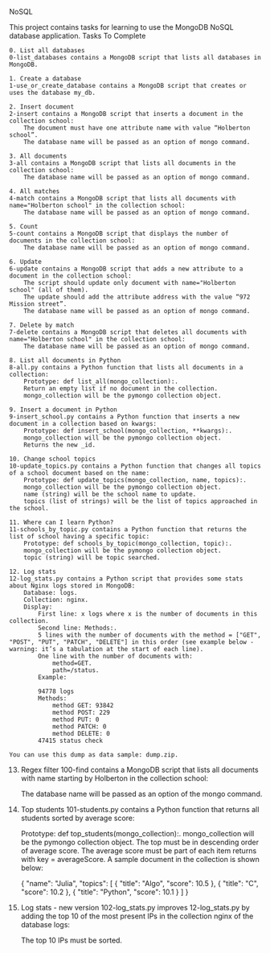 NoSQL

This project contains tasks for learning to use the MongoDB NoSQL database application.
Tasks To Complete

    0. List all databases
    0-list_databases contains a MongoDB script that lists all databases in MongoDB.

    1. Create a database
    1-use_or_create_database contains a MongoDB script that creates or uses the database my_db.

    2. Insert document
    2-insert contains a MongoDB script that inserts a document in the collection school:
        The document must have one attribute name with value “Holberton school”.
        The database name will be passed as an option of mongo command.

    3. All documents
    3-all contains a MongoDB script that lists all documents in the collection school:
        The database name will be passed as an option of mongo command.

    4. All matches
    4-match contains a MongoDB script that lists all documents with name="Holberton school" in the collection school:
        The database name will be passed as an option of mongo command.

    5. Count
    5-count contains a MongoDB script that displays the number of documents in the collection school:
        The database name will be passed as an option of mongo command.

    6. Update
    6-update contains a MongoDB script that adds a new attribute to a document in the collection school:
        The script should update only document with name="Holberton school" (all of them).
        The update should add the attribute address with the value “972 Mission street”.
        The database name will be passed as an option of mongo command.

    7. Delete by match
    7-delete contains a MongoDB script that deletes all documents with name="Holberton school" in the collection school:
        The database name will be passed as an option of mongo command.

    8. List all documents in Python
    8-all.py contains a Python function that lists all documents in a collection:
        Prototype: def list_all(mongo_collection):.
        Return an empty list if no document in the collection.
        mongo_collection will be the pymongo collection object.

    9. Insert a document in Python
    9-insert_school.py contains a Python function that inserts a new document in a collection based on kwargs:
        Prototype: def insert_school(mongo_collection, **kwargs):.
        mongo_collection will be the pymongo collection object.
        Returns the new _id.

    10. Change school topics
    10-update_topics.py contains a Python function that changes all topics of a school document based on the name:
        Prototype: def update_topics(mongo_collection, name, topics):.
        mongo_collection will be the pymongo collection object.
        name (string) will be the school name to update.
        topics (list of strings) will be the list of topics approached in the school.

    11. Where can I learn Python?
    11-schools_by_topic.py contains a Python function that returns the list of school having a specific topic:
        Prototype: def schools_by_topic(mongo_collection, topic):.
        mongo_collection will be the pymongo collection object.
        topic (string) will be topic searched.

    12. Log stats
    12-log_stats.py contains a Python script that provides some stats about Nginx logs stored in MongoDB:
        Database: logs.
        Collection: nginx.
        Display:
            First line: x logs where x is the number of documents in this collection.
            Second line: Methods:.
            5 lines with the number of documents with the method = ["GET", "POST", "PUT", "PATCH", "DELETE"] in this order (see example below - warning: it’s a tabulation at the start of each line).
            One line with the number of documents with:
                method=GET.
                path=/status.
            Example:

            94778 logs
            Methods:
                method GET: 93842
                method POST: 229
                method PUT: 0
                method PATCH: 0
                method DELETE: 0
            47415 status check

    You can use this dump as data sample: dump.zip.

13. Regex filter
100-find contains a MongoDB script that lists all documents with name starting by Holberton in the collection school:

    The database name will be passed as an option of the mongo command.

14. Top students
101-students.py contains a Python function that returns all students sorted by average score:

    Prototype: def top_students(mongo_collection):.
        mongo_collection will be the pymongo collection object.
    The top must be in descending order of average score.
    The average score must be part of each item returns with key = averageScore.
    A sample document in the collection is shown below:

    {
      "name": "Julia",
      "topics": [
        { "title": "Algo", "score": 10.5 },
        { "title": "C", "score": 10.2 },
        { "title": "Python", "score": 10.1 }
      ]
    }

15. Log stats - new version
102-log_stats.py improves 12-log_stats.py by adding the top 10 of the most present IPs in the collection nginx of the database logs:

    The top 10 IPs must be sorted.


